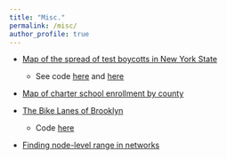 ```yaml
---
title: "Misc."
permalink: /misc/
author_profile: true
---
```


- [Map of the spread of test boycotts in New York State](http://ramorel.github.io/files/map_of_test_boycotts.html)
  - See code [here](https://github.com/ramorel/good_time_fun_time/blob/master/R/map_of_test_boycotts.R) and [here](https://github.com/ramorel/good_time_fun_time/blob/master/R/map_of_test_boycotts.Rmd)

- [Map of charter school enrollment by county](http://ramorel.github.io/files/charter_growth.html)

- [The Bike Lanes of Brooklyn](http://ramorel.github.io/files/bike_lanes_of_brooklyn.html)
  - Code [here](https://github.com/ramorel/good_time_fun_time/blob/master/R/bike_lanes_of_brooklyn.Rmd)
  
- [Finding node-level range in networks](https://ramorel.github.io/network-range/)
